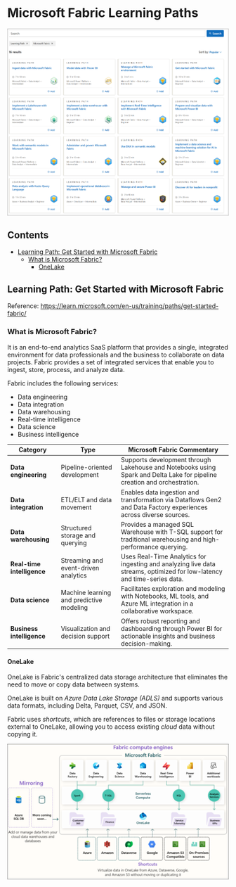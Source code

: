 # Microsoft Fabric Learning Paths

<img src='images/20250704043916.png' width='750'/>

<!-- omit in toc -->
## Contents
- [Learning Path: Get Started with Microsoft Fabric](#learning-path-get-started-with-microsoft-fabric)
  - [What is Microsoft Fabric?](#what-is-microsoft-fabric)
    - [OneLake](#onelake)


## Learning Path: Get Started with Microsoft Fabric

Reference: https://learn.microsoft.com/en-us/training/paths/get-started-fabric/

### What is Microsoft Fabric?

It is an end-to-end analytics SaaS platform that provides a single, integrated environment for data professionals and the business to collaborate on data projects. Fabric provides a set of integrated services that enable you to ingest, store, process, and analyze data.

Fabric includes the following services:
- Data engineering
- Data integration
- Data warehousing
- Real-time intelligence
- Data science
- Business intelligence

| **Category**               | **Type**                                 | **Microsoft Fabric Commentary**                                                                                          |
| -------------------------- | ---------------------------------------- | ------------------------------------------------------------------------------------------------------------------------ |
| **Data engineering**       | Pipeline-oriented development            | Supports development through Lakehouse and Notebooks using Spark and Delta Lake for pipeline creation and orchestration. |
| **Data integration**       | ETL/ELT and data movement                | Enables data ingestion and transformation via Dataflows Gen2 and Data Factory experiences across diverse sources.        |
| **Data warehousing**       | Structured storage and querying          | Provides a managed SQL Warehouse with T-SQL support for traditional warehousing and high-performance querying.           |
| **Real-time intelligence** | Streaming and event-driven analytics     | Uses Real-Time Analytics for ingesting and analyzing live data streams, optimized for low-latency and time-series data.  |
| **Data science**           | Machine learning and predictive modeling | Facilitates exploration and modeling with Notebooks, ML tools, and Azure ML integration in a collaborative workspace.    |
| **Business intelligence**  | Visualization and decision support       | Offers robust reporting and dashboarding through Power BI for actionable insights and business decision-making.          |

#### OneLake

OneLake is Fabric's centralized data storage architecture that eliminates the need to move or copy data between systems.

OneLake is built on *Azure Data Lake Storage (ADLS)* and supports various data formats, including Delta, Parquet, CSV, and JSON.

Fabric uses *shortcuts*, which are references to files or storage locations external to OneLake, allowing you to access existing *cloud* data without copying it.

<img src='images/20250704045139.png' width='750'/>

